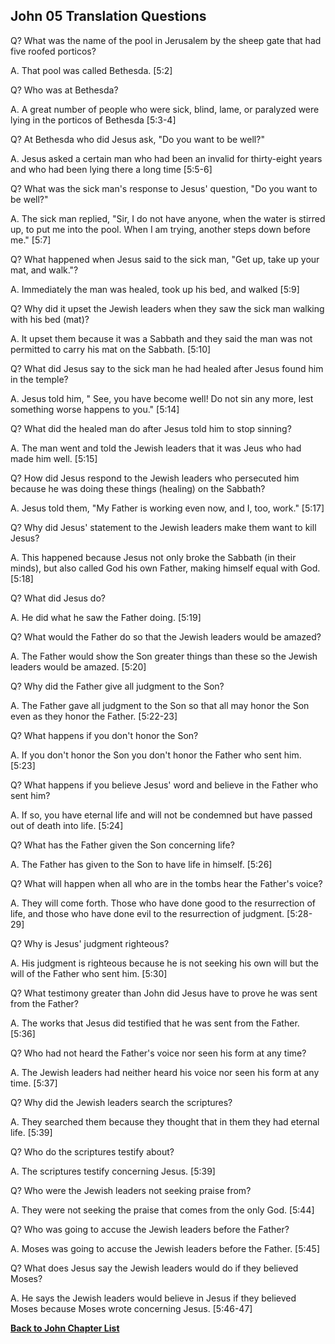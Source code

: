## John 05 Translation Questions ##

Q? What was the name of the pool in Jerusalem by the sheep gate that had five roofed porticos?

A. That pool was called Bethesda. [5:2]

Q? Who was at Bethesda?

A. A great number of people who were sick, blind, lame, or paralyzed were lying in the porticos of Bethesda [5:3-4]

Q? At Bethesda who did Jesus ask, "Do you want to be well?"

A. Jesus asked a certain man who had been an invalid for thirty-eight years and who had been lying there a long time [5:5-6]

Q? What was the sick man's response to Jesus' question, "Do you want to be well?"

A. The sick man replied, "Sir, I do not have anyone, when the water is stirred up, to put me into the pool. When I am trying, another steps down before me." [5:7]

Q? What happened when Jesus said to the sick man, "Get up, take up your mat, and walk."?

A. Immediately the man was healed, took up his bed, and walked [5:9]

Q? Why did it upset the Jewish leaders when they saw the sick man walking with his bed (mat)?

A. It upset them because it was a Sabbath and they said the man was not permitted to carry his mat on the Sabbath. [5:10]

Q? What did Jesus say to the sick man he had healed after Jesus found him in the temple?

A. Jesus told him, " See, you have become well! Do not sin any more, lest something worse happens to you." [5:14]

Q? What did the healed man do after Jesus told him to stop sinning?

A. The man went and told the Jewish leaders that it was Jeus who had made him well. [5:15]

Q? How did Jesus respond to the Jewish leaders who persecuted him because he was doing these things (healing) on the Sabbath?

A. Jesus told them, "My Father is working even now, and I, too, work." [5:17]

Q? Why did Jesus' statement to the Jewish leaders make them want to kill Jesus?

A. This happened because Jesus not only broke the Sabbath (in their minds), but also called God his own Father, making himself equal with God. [5:18]

Q? What did Jesus do?

A. He did what he saw the Father doing. [5:19]

Q? What would the Father do so that the Jewish leaders would be amazed?

A. The Father would show the Son greater things than these so the Jewish leaders would be amazed. [5:20]

Q? Why did the Father give all judgment to the Son?

A. The Father gave all judgment to the Son so that all may honor the Son even as they honor the Father. [5:22-23]

Q? What happens if you don't honor the Son?

A. If you don't honor the Son you don't honor the Father who sent him. [5:23]

Q? What happens if you believe Jesus' word and believe in the Father who sent him?

A. If so, you have eternal life and will not be condemned but have passed out of death into life. [5:24]

Q? What has the Father given the Son concerning life?

A. The Father has given to the Son to have life in himself. [5:26]

Q? What will happen when all who are in the tombs hear the Father's voice?

A. They will come forth. Those who have done good to the resurrection of life, and those who have done evil to the resurrection of judgment. [5:28-29]

Q? Why is Jesus' judgment righteous?

A. His judgment is righteous because he is not seeking his own will but the will of the Father who sent him. [5:30]

Q? What testimony greater than John did Jesus have to prove he was sent from the Father?

A. The works that Jesus did testified that he was sent from the Father. [5:36]

Q? Who had not heard the Father's voice nor seen his form at any time?

A. The Jewish leaders had neither heard his voice nor seen his form at any time. [5:37]

Q? Why did the Jewish leaders search the scriptures?

A. They searched them because they thought that in them they had eternal life. [5:39]

Q? Who do the scriptures testify about?

A. The scriptures testify concerning Jesus. [5:39]

Q? Who were the Jewish leaders not seeking praise from?

A. They were not seeking the praise that comes from the only God. [5:44]

Q? Who was going to accuse the Jewish leaders before the Father?

A. Moses was going to accuse the Jewish leaders before the Father. [5:45]

Q? What does Jesus say the Jewish leaders would do if they believed Moses?

A. He says the Jewish leaders would believe in Jesus if they believed Moses because Moses wrote concerning Jesus. [5:46-47]

__[Back to John Chapter List](./)__

